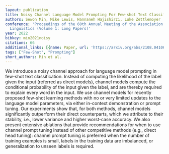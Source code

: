 ```yaml
---
layout: publication
title: Noisy Channel Language Model Prompting For Few-shot Text Classification
authors: Sewon Min, Mike Lewis, Hannaneh Hajishirzi, Luke Zettlemoyer
conference: 'Proceedings of the 60th Annual Meeting of the Association for Computational
  Linguistics (Volume 1: Long Papers)'
year: 2022
bibkey: min2021noisy
citations: 66
additional_links: [{name: Paper, url: 'https://arxiv.org/abs/2108.04106'}]
tags: ["Few-Shot", "Prompting"]
short_authors: Min et al.
---
```

We introduce a noisy channel approach for language model prompting in
few-shot text classification. Instead of computing the likelihood of the label
given the input (referred as direct models), channel models compute the
conditional probability of the input given the label, and are thereby required
to explain every word in the input. We use channel models for recently proposed
few-shot learning methods with no or very limited updates to the language model
parameters, via either in-context demonstration or prompt tuning. Our
experiments show that, for both methods, channel models significantly
outperform their direct counterparts, which we attribute to their stability,
i.e., lower variance and higher worst-case accuracy. We also present extensive
ablations that provide recommendations for when to use channel prompt tuning
instead of other competitive methods (e.g., direct head tuning): channel prompt
tuning is preferred when the number of training examples is small, labels in
the training data are imbalanced, or generalization to unseen labels is
required.
